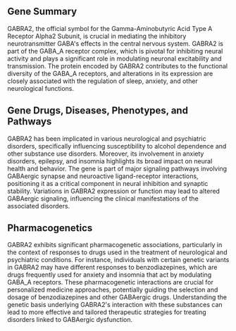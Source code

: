 ## Gene Summary
GABRA2, the official symbol for the Gamma-Aminobutyric Acid Type A Receptor Alpha2 Subunit, is crucial in mediating the inhibitory neurotransmitter GABA's effects in the central nervous system. GABRA2 is part of the GABA_A receptor complex, which is pivotal for inhibiting neural activity and plays a significant role in modulating neuronal excitability and transmission. The protein encoded by GABRA2 contributes to the functional diversity of the GABA_A receptors, and alterations in its expression are closely associated with the regulation of sleep, anxiety, and other neurological functions.

## Gene Drugs, Diseases, Phenotypes, and Pathways
GABRA2 has been implicated in various neurological and psychiatric disorders, specifically influencing susceptibility to alcohol dependence and other substance use disorders. Moreover, its involvement in anxiety disorders, epilepsy, and insomnia highlights its broad impact on neural health and behavior. The gene is part of major signaling pathways involving GABAergic synapse and neuroactive ligand-receptor interactions, positioning it as a critical component in neural inhibition and synaptic stability. Variations in GABRA2 expression or function may lead to altered GABAergic signaling, influencing the clinical manifestations of the associated disorders.

## Pharmacogenetics
GABRA2 exhibits significant pharmacogenetic associations, particularly in the context of responses to drugs used in the treatment of neurological and psychiatric conditions. For instance, individuals with certain genetic variants in GABRA2 may have different responses to benzodiazepines, which are drugs frequently used for anxiety and insomnia that act by modulating GABA_A receptors. These pharmacogenetic interactions are crucial for personalized medicine approaches, potentially guiding the selection and dosage of benzodiazepines and other GABAergic drugs. Understanding the genetic basis underlying GABRA2's interaction with these substances can lead to more effective and tailored therapeutic strategies for treating disorders linked to GABAergic dysfunction.
